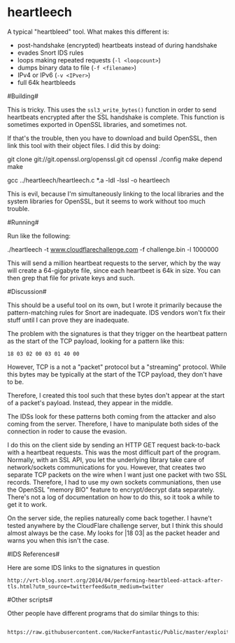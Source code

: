 heartleech
==========

A typical "heartbleed" tool. What makes this different is:

  - post-handshake (encrypted) heartbeats instead of during handshake
  - evades Snort IDS rules
  - loops making repeated requests (`-l <loopcount>`)
  - dumps binary data to file (`-f <filename>`)
  - IPv4 or IPv6 (`-v <IPver>`)
  - full 64k heartbleeds
  

#Building#

This is tricky. This uses the `ssl3_write_bytes()` function in order to send
heartbeats encrypted after the SSL handshake is complete. This function is
sometimes exported in OpenSSL libraries, and sometimes not.

If that's the trouble, then you have to download and build OpenSSL, then
link this tool with their object files. I did this by doing:

  git clone git://git.openssl.org/openssl.git
  cd openssl
  ./config
  make depend
  make

  gcc ../heartleech/heartleech.c *.a -ldl -lssl -o heartleech
  
This is evil, because I'm simultaneously linking to the local libraries
and the system libraries for OpenSSL, but it seems to work without
too much trouble.

#Running#

Run like the following:

  ./heartleech -t www.cloudflarechallenge.com -f challenge.bin -l 1000000
  
This will send a million heartbeat requests to the server, which by the way will
create a 64-gigabyte file, since each heartbeet is 64k in size. You can then
grep that file for private keys and such.


#Discussion#

This should be a useful tool on its own, but I wrote it primarily because the
pattern-matching rules for Snort are inadequate. IDS vendors won't fix their
stuff until I can prove they are inadequate.

The problem with the signatures is that they trigger on the heartbeat pattern
as the start of the TCP payload, looking for a pattern like this:

  `18 03 02 00 03 01 40 00`

However, TCP is a not a "packet" protocol but a "streaming" protocol. While
this bytes may be typically at the start of the TCP payload, they don't have
to be.

Therefore, I created this tool such that these bytes don't appear at the
start of a packet's payload. Instead, they appear in the middle.

The IDSs look for these patterns both coming from the attacker and also
coming from the server. Therefore, I have to manipulate both sides of the 
connection in roder to cause the evasion.

I do this on the client side by sending an HTTP GET request back-to-back with
a heartbeat requests. This was the most difficult part of the program. Normally,
with an SSL API, you let the underlying library take care of network/sockets
communications for you. However, that creates two separate TCP packets on the
wire when I want just one packet with two SSL records. Therefore, I had to
use my own sockets communiations, then use the OpenSSL "memory BIO" feature
to encrypt/decrypt data separately. There's not a log of documentation on how
to do this, so it took a while to get it to work.

On the server side, the replies natureally come back together. I havne't tested
anywhere by the CloudFlare challenge server, but I think this should almost
always be the case. My looks for |18 03| as the packet header and warns you
when this isn't the case.


#IDS References#

Here are some IDS links to the signatures in question

    http://vrt-blog.snort.org/2014/04/performing-heartbleed-attack-after-tls.html?utm_source=twitterfeed&utm_medium=twitter


#Other scripts#

Other people have different programs that do similar things to this:

      https://raw.githubusercontent.com/HackerFantastic/Public/master/exploits/heartbleed.c
